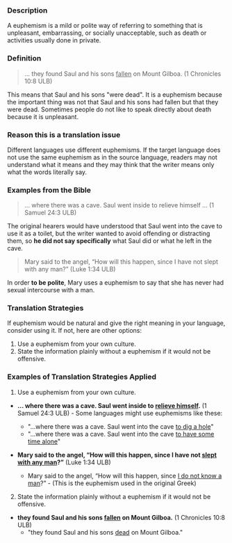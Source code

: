
### Description

A euphemism is a mild or polite way of referring to something that is unpleasant, embarrassing, or socially unacceptable, such as death or activities usually done in private. 

### Definition

>... they found Saul and his sons <u>fallen</u> on Mount Gilboa. (1 Chronicles 10:8 ULB)

This means that Saul and his sons "were dead". It is a euphemism because the important thing was not that Saul and his sons had fallen but that they were dead. Sometimes people do not like to speak directly about death because it is unpleasant.

### Reason this is a translation issue 

Different languages use different euphemisms. If the target language does not use the same euphemism as in the source language, readers may not understand what it means and they may think that the writer means only what the words literally say.

### Examples from the Bible

>... where there was a cave. Saul went inside to relieve himself ... (1 Samuel 24:3 ULB)

The original hearers would have understood that Saul went into the cave to use it as a toilet, but the writer wanted to avoid offending or distracting them, so **he did not say specifically** what Saul did or what he left in the cave.

> Mary said to the angel, “How will this happen, since I have not slept with any man?” (Luke 1:34 ULB)

In order **to be polite**, Mary uses a euphemism to say that she has never had sexual intercourse with a man. 

### Translation Strategies

If euphemism would be natural and give the right meaning in your language, consider using it. If not, here are other options:

1. Use a euphemism from your own culture.
1. State the information plainly without a euphemism if it would not be offensive.

### Examples of Translation Strategies Applied

1) Use a euphemism from your own culture.

* **... where there was a cave. Saul went inside to <u>relieve himself</u>.** (1 Samuel 24:3 ULB) - Some languages might use euphemisms like these: 
    * "...where there was a cave. Saul went into the cave <u>to dig a hole</u>" 
    * "...where there was a cave. Saul went into the cave <u>to have some time alone</u>" 

* **Mary said to the angel, “How will this happen, since I have not <u>slept with any man</u>?”** (Luke 1:34 ULB)  
    * Mary said to the angel, “How will this happen, since <u>I do not know a man</u>?” - (This is the euphemism used in the original Greek)

2) State the information plainly without a euphemism if it would not be offensive.

* **they found Saul and his sons <u>fallen</u> on Mount Gilboa.** (1 Chronicles 10:8 ULB)
    * "they found Saul and his sons <u>dead</u> on Mount Gilboa."


